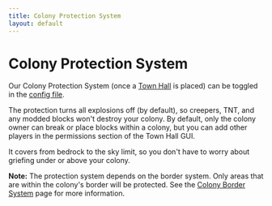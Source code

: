```yaml
---
title: Colony Protection System
layout: default
---
```

# Colony Protection System

Our Colony Protection System (once a [Town Hall](../../source/buildings/townhall) is placed) can be toggled in the [config file](../../source/misc/configfile).

The protection turns all explosions off (by default), so creepers, TNT, and any modded blocks won't destroy your colony. By default, only the colony owner can break or place blocks within a colony, but you can add other players in the permissions section of the Town Hall GUI.

It covers from bedrock to the sky limit, so you don't have to worry about griefing under or above your colony.

**Note:** The protection system depends on the border system. Only areas that are within the colony's border will be protected. See the [Colony Border System](../../source/systems/border) page for more information.
